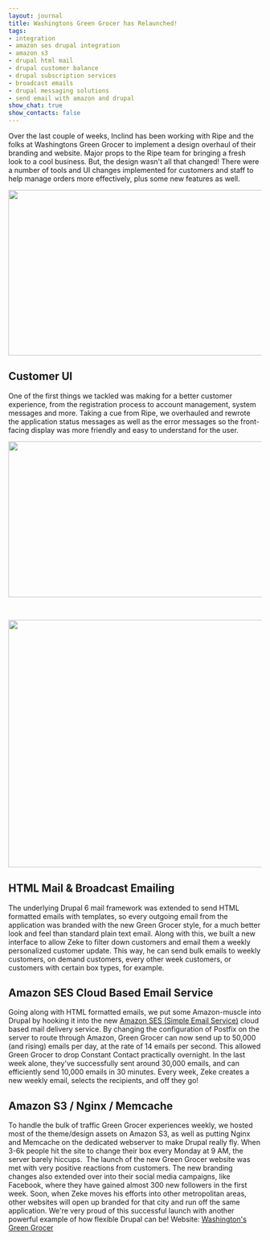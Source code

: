 ```yaml
---
layout: journal
title: Washingtons Green Grocer has Relaunched!
tags: 
- integration
- amazon ses drupal integration
- amazon s3
- drupal html mail
- drupal customer balance
- drupal subscription services
- broadcast emails
- drupal messaging solutions
- send email with amazon and drupal
show_chat: true
show_contacts: false
---
```


Over the last couple of weeks, Inclind has been working with Ripe and the folks at Washingtons Green Grocer to implement a design overhaul of their branding and website. Major props to the Ripe team for bringing a fresh look to a cool business. But, the design wasn&#39;t all that changed! There were a number of tools and UI changes implemented for customers and staff to help manage orders more effectively, plus some new features as well. <p style="text-align: center; "><img alt="" src="/sites/default/files/wgg-2.jpg" style="width: 600px; height: 329px; " /> <h2>Customer UI</h2>One of the first things we tackled was making for a better customer experience, from the registration process to account management, system messages and more. Taking a cue from Ripe, we overhauled and rewrote the application status messages as well as the error messages so the front-facing display was more friendly and easy to understand for the user. <p style="text-align: center; "><img alt="" src="/sites/default/files/wgg-3.jpg" style="width: 600px; height: 310px; " /> <p style="text-align: center; ">&nbsp; <p style="text-align: center; "><img alt="" src="/sites/default/files/wgg-4.jpg" style="width: 600px; height: 492px; " /> <h2>HTML Mail &amp; Broadcast Emailing</h2>The underlying Drupal 6 mail framework was extended to send HTML formatted emails with templates, so every outgoing email from the application was branded with the new Green Grocer style, for a much better look and feel than standard plain text email. Along with this, we built a new interface to allow Zeke to filter down customers and email them a weekly personalized customer update. This way, he can send bulk emails to weekly customers, on demand customers, every other week customers, or customers with certain box types, for example. <h2>Amazon SES Cloud Based Email Service</h2>Going along with HTML formatted emails, we put some Amazon-muscle into Drupal by hooking it into the new <a href="http://aws.amazon.com/ses/" target="_blank">Amazon SES (Simple Email Service)</a> cloud based mail delivery service. By changing the configuration of Postfix on the server to route through Amazon, Green Grocer can now send up to 50,000 (and rising) emails per day, at the rate of 14 emails per second. This allowed Green Grocer to drop Constant Contact practically overnight. In the last week alone, they&#39;ve successfully sent around 30,000 emails, and can efficiently send 10,000 emails in 30 minutes. Every week, Zeke creates a new weekly email, selects the recipients, and off they go! <h2>Amazon S3 / Nginx / Memcache</h2>To handle the bulk of traffic Green Grocer experiences weekly, we hosted most of the theme/design assets on Amazon S3, as well as putting Nginx and Memcache on the dedicated webserver to make Drupal really fly. When 3-6k people hit the site to change their box every Monday at 9 AM, the server barely hiccups.&nbsp; The launch of the new Green Grocer website was met with very positive reactions from customers. The new branding changes also extended over into their social media campaigns, like Facebook, where they have gained almost 300 new followers in the first week. Soon, when Zeke moves his efforts into other metropolitan areas, other websites will open up branded for that city and run off the same application. We&#39;re very proud of this successful launch with another powerful example of how flexible Drupal can be! Website: <a href="http://www.washingtonsgreengrocer.com" target="_blank">Washington&#39;s Green Grocer</a>